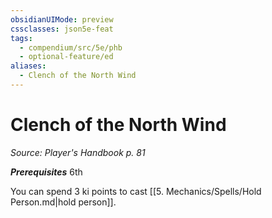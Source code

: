 ```yaml
---
obsidianUIMode: preview
cssclasses: json5e-feat
tags:
  - compendium/src/5e/phb
  - optional-feature/ed
aliases:
  - Clench of the North Wind
---
```

# Clench of the North Wind
*Source: Player's Handbook p. 81*  

***Prerequisites*** 6th

You can spend 3 ki points to cast [[5. Mechanics/Spells/Hold Person.md\|hold person]].

